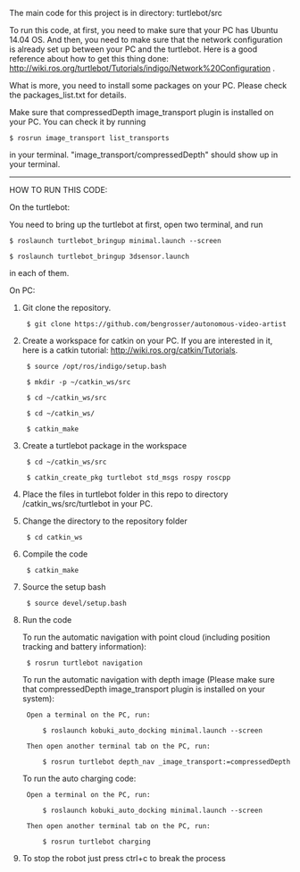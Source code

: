 The main code for this project is in directory: turtlebot/src

To run this code, at first, you need to make sure that your PC has Ubuntu 14.04 OS. And then, you need to make sure that the network configuration is already set up between your PC and the turtlebot.
Here is a good reference about how to get this thing done: http://wiki.ros.org/turtlebot/Tutorials/indigo/Network%20Configuration .

What is more, you need to install some packages on your PC. Please check the packages_list.txt for details.

Make sure that compressedDepth image_transport plugin is installed on your PC. You can check it by running

    $ rosrun image_transport list_transports

in your terminal. "image_transport/compressedDepth" should show up in your terminal. 


-------------------------------------

HOW TO RUN THIS CODE:

On the turtlebot:

You need to bring up the turtlebot at first, open two terminal, and run

    $ roslaunch turtlebot_bringup minimal.launch --screen

    $ roslaunch turtlebot_bringup 3dsensor.launch

in each of them.

On PC:

1. Git clone the repository. 

        $ git clone https://github.com/bengrosser/autonomous-video-artist

2. Create a workspace for catkin on your PC. If you are interested in it, here is a catkin tutorial: http://wiki.ros.org/catkin/Tutorials.

        $ source /opt/ros/indigo/setup.bash

        $ mkdir -p ~/catkin_ws/src

        $ cd ~/catkin_ws/src

        $ cd ~/catkin_ws/

        $ catkin_make

3. Create a turtlebot package in the workspace

        $ cd ~/catkin_ws/src

        $ catkin_create_pkg turtlebot std_msgs rospy roscpp

4. Place the files in turtlebot folder in this repo to directory /catkin_ws/src/turtlebot in your PC.

5. Change the directory to the repository folder

        $ cd catkin_ws

6. Compile the code

        $ catkin_make

7. Source the setup bash

        $ source devel/setup.bash

8. Run the code

    To run the automatic navigation with point cloud (including position tracking and battery information):
    
        $ rosrun turtlebot navigation

    To run the automatic navigation with depth image (Please make sure that compressedDepth image_transport plugin is installed on your system):

        Open a terminal on the PC, run:

            $ roslaunch kobuki_auto_docking minimal.launch --screen

        Then open another terminal tab on the PC, run:

            $ rosrun turtlebot depth_nav _image_transport:=compressedDepth

    To run the auto charging code:
       
        Open a terminal on the PC, run:

            $ roslaunch kobuki_auto_docking minimal.launch --screen

        Then open another terminal tab on the PC, run:

            $ rosrun turtlebot charging

9. To stop the robot just press ctrl+c to break the process
